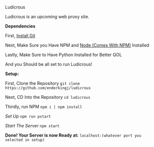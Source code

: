 Ludicrous

Ludicrous is an upcoming web proxy site.

**Dependencies**

First, [Install Git](https://git-scm.com/downloads)

Next, Make Sure you Have NPM and [Node (Comes With NPM)](https://nodejs.org/en/) Installed

Lastly, Make Sure to Have Python Installed for Better QOL

And you Should be all set to run Ludicrous!

**Setup:**

First, Clone the Repository
`git clone https://github.com/enderkingj/ludicrous`

Next, CD Into the Repository
`cd ludicrous`

Thirdly, run NPM
`npm i | npm install`

*Set Up*
`npm run pstart`

*Start The Server*
`npm start`

**Done! Your Server is now Ready at:**
`localhost:(whatever port you selected in setup)`